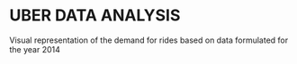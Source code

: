 # UBER DATA ANALYSIS

Visual representation of the demand for rides based on data formulated for the year 2014
